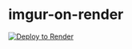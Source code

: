 # imgur-on-render

[![Deploy to Render](https://render.com/images/deploy-to-render-button.svg)](https://render.com/deploy)
